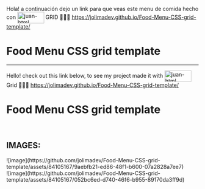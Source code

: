 Hola! a continuación dejo un link para que veas este menu de comida hecho con <img align="center" alt="juan-html" height="30" width="70" src="https://img.shields.io/badge/CSS3-1572B6?style=for-the-badge&logo=css3&logoColor=white" /> GRID
 🥗🥫🍝
https://jolimadev.github.io/Food-Menu-CSS-grid-template/
# Food Menu CSS grid template
-------------------------------------
Hello! check out this link below, to see my project made it with <img align="center" alt="juan-html" height="30" width="70" src="https://img.shields.io/badge/CSS3-1572B6?style=for-the-badge&logo=css3&logoColor=white" /> Grid
 🥗🥫🍝
https://jolimadev.github.io/Food-Menu-CSS-grid-template/
# Food Menu CSS grid template
 
<br>
<h2>IMAGES:</h2>
![image](https://github.com/jolimadev/Food-Menu-CSS-grid-template/assets/84105167/9aebfb21-ed86-48f1-b600-07a2828a7ee7)
<br>
![image](https://github.com/jolimadev/Food-Menu-CSS-grid-template/assets/84105167/052bc6ed-d740-46f6-b955-89170da3ff9d)
